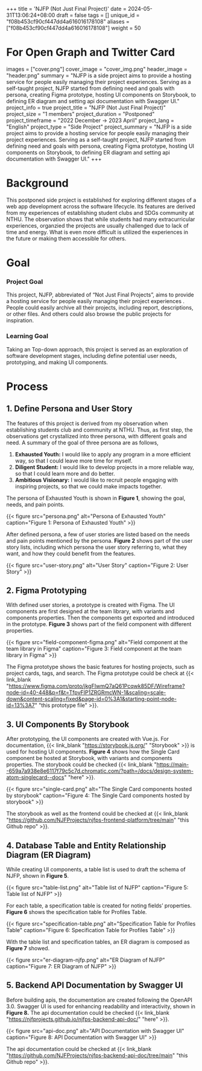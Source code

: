 +++
title = 'NJFP (Not Just Final Project)'
date = 2024-05-31T13:06:24+08:00
draft = false
tags = []
unique_id = "f08b453cf90cf447dd4a616016178108"
aliases = ["f08b453cf90cf447dd4a616016178108"]
weight = 50
# For Open Graph and Twitter Card
images = ["cover.png"]
cover_image = "cover_img.png"
header_image = "header.png"
summary = "NJFP is a side project aims to provide a hosting service for people easily managing their project experiences. Serving as a self-taught project, NJFP started from defining need and goals with persona, creating Figma prototype, hosting UI components on Storybook, to defining ER diagram and setting api documentation with Swagger UI."
project_info = true
project_title = "NJFP (Not Just Final Project)"
project_size = "1 members"
project_duration = "Postponed"
project_timeframe = "2022 December → 2023 April"
project_lang = "English"
project_type = "Side Project"
project_summary = "NJFP is a side project aims to provide a hosting service for people easily managing their project experiences. Serving as a self-taught project, NJFP started from defining need and goals with persona, creating Figma prototype, hosting UI components on Storybook, to defining ER diagram and setting api documentation with Swagger UI."
+++

# Background

This postponed side project is established for exploring different stages of a web app development across the software lifecycle. Its features are derived from my experiences of establishing student clubs and SDGs community at NTHU. The observation shows that while students had many extracurricular experiences, organzied the projects are usually challenged due to lack of time and energy. What is even more difficult is utilized the experiences in the future or making them accessible for others.

# Goal

### Project Goal

This project, NJFP, abbreviated of “Not Just Final Projects”, aims to provide a hosting service for people easily managing their project experiences . People could easily archive all their projects, including report, descriptions, or other files. And others could also browse the public projects for inspiration.

### Learning Goal

Taking an Top-down approach, this project is served as an exploration of software development stages, including define potential user needs, prototyping, and making UI components.

# Process

## 1. Define Persona and User Story

The features of this project is derived from my observation when establishing students club and community at NTHU. Thus, as first step, the observations get crystallized into three persona, with different goals and need. A summary of the goal of three persona are as follows,

1. **Exhausted Youth:** I would like to apply any program in a more efficient way, so that I could leave more time for myself.
2. **Diligent Student:** I would like to develop projects in a more reliable way, so that I could learn more and do better.
3. **Ambitious Visionary:** I would like to recruit people engaging with inspiring projects, so that we could make impacts together.

The persona of Exhausted Youth is shown in **Figure 1**, showing the goal, needs, and pain points.

{{< figure src="persona.png" alt="Persona of Exhausted Youth" caption="Figure 1: Persona of Exhausted Youth" >}}

After defined persona, a few of user stories are listed based on the needs and pain points mentioned by the persona. **Figure 2** shows part of the user story lists, including which persona the user story referring to, what they want, and how they could benefit from the features.

{{< figure src="user-story.png" alt="User Story" caption="Figure 2: User Story" >}}

## 2. Figma Prototyping

With defined user stories, a prototype is created with Figma. The UI components are first designed at the team library, with variants and components properties. Then the components get exported and introduced in the prototype. **Figure 3** shows part of the field component with different properties.

{{< figure src="field-component-figma.png" alt="Field component at the team library in Figma" caption="Figure 3: Field component at the team library in Figma" >}}

The Figma prototype shows the basic features for hosting projects, such as project cards, tags, and search. The Figma prototype could be check at {{< link_blank "https://www.figma.com/proto/jkgFIwmQ7aQ61Pcqwk85DF/Wireframe?node-id=40-448&p=f&t=TfpvFIP1ZRGRmcWN-1&scaling=scale-down&content-scaling=fixed&page-id=0%3A1&starting-point-node-id=13%3A7" "this prototype file" >}}.

## 3. UI Components By Storybook

After prototyping, the UI components are created with Vue.js. For documentation, {{< link_blank "https://storybook.js.org/" "Storybook" >}} is used for hosting UI components. **Figure 4** shows how the Single Card component be hosted at Storybook, with variants and components properties. The storybook could be checked {{< link_blank "https://main--659a7a938e8e6117f79c5c7d.chromatic.com/?path=/docs/design-system-atom-singlecard--docs" "here" >}}.

{{< figure src="single-card.png" alt="The Single Card components hosted by storybook" caption="Figure 4: The Single Card components hosted by storybook" >}}

The storybook as well as the frontend could be checked at {{< link_blank "https://github.com/NJFProjects/njfps-frontend-platform/tree/main" "this Github repo" >}}.

## 4. Database Table and Entity Relationship Diagram (ER Diagram)

While creating UI components, a table list is used to draft the schema of NJFP, shown in **Figure 5**.

{{< figure src="table-list.png" alt="Table list of NJFP" caption="Figure 5: Table list of NJFP" >}}

For each table, a specification table is created for noting fields’ properties. **Figure 6** shows the specification table for Profiles Table. 

{{< figure src="specification-table.png" alt="Specification Table for Profiles Table" caption="Figure 6: Specification Table for Profiles Table" >}}

With the table list and specification tables, an ER diagram is composed as **Figure 7** showed.

{{< figure src="er-diagram-njfp.png" alt="ER Diagram of NJFP" caption="Figure 7: ER Diagram of NJFP" >}}

## 5. Backend API Documentation by Swagger UI

Before building apis, the documentation are created following the OpenAPI 3.0. Swagger UI is used for enhancing readability and interactivity, shown in **Figure 8.** The api documentation could be checked {{< link_blank "https://njfprojects.github.io/njfps-backend-api-doc/" "here" >}}.

{{< figure src="api-doc.png" alt="API Documentation with Swagger UI" caption="Figure 8: API Documentation with Swagger UI" >}}

The api documentation could be checked at {{< link_blank "https://github.com/NJFProjects/njfps-backend-api-doc/tree/main" "this Github repo" >}}.